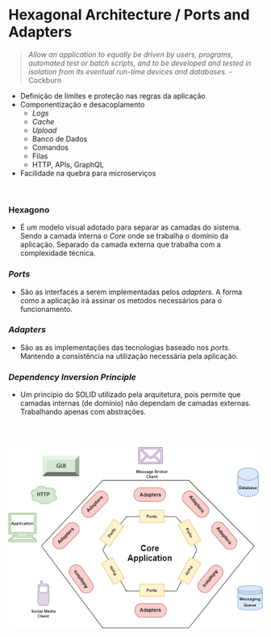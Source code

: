 # Hexagonal Architecture / Ports and Adapters

> _Allow an application to equally be driven by users, programs, automated test or batch scripts, and to be developed and tested in isolation from its eventual run-time devices and databases._ - Cockburn


- Definição de limites e proteção nas regras da aplicação
- Componentização e desacoplamento
  - _Logs_
  - _Cache_
  - _Upload_
  - Banco de Dados
  - Comandos
  - Filas
  - HTTP, APIs, GraphQL
- Facilidade na quebra para microserviços

<br>

### Hexagono

- É um modelo visual adotado para separar as camadas do sistema. Sendo a camada interna o _Core_ onde se trabalha o domínio da aplicação. Separado da camada externa que trabalha com a complexidade técnica.

### _Ports_

- São as interfaces a serem implementadas pelos _adapters_. A forma como a aplicação irá assinar os metodos necessários para o funcionamento.

### _Adapters_

- São as as implementações das tecnologias baseado nos _ports_. Mantendo a consistência na utilização necessária pela aplicação.

### _Dependency Inversion Principle_

- Um princípio do SOLID utilizado pela arquitetura, pois permite que camadas internas (de domínio) não dependam de camadas externas. Trabalhando apenas com abstrações.

<br><br>

![Ports and Adapters](./assets/ports_and_adapters.png)